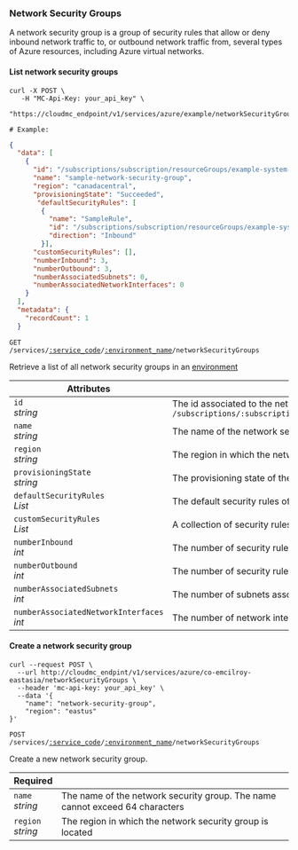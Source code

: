 ### Network Security Groups

A network security group is a group of security rules that allow or deny inbound network traffic to, or outbound network traffic from, several types of Azure resources, including Azure virtual networks.

<!-------------------- LIST VIRTUAL NETWORKS -------------------->

#### List network security groups

```shell
curl -X POST \
   -H "MC-Api-Key: your_api_key" \
   "https://cloudmc_endpoint/v1/services/azure/example/networkSecurityGroups"

# Example:
```
```json
{
  "data": [
    {
      "id": "/subscriptions/subscription/resourceGroups/example-system-azure-example/providers/Microsoft.Network/networkSecurityGroups/sample-network-security-group",
      "name": "sample-network-security-group",
      "region": "canadacentral",
      "provisioningState": "Succeeded",
       "defaultSecurityRules": [
        {
          "name": "SampleRule",
          "id": "/subscriptions/subscription/resourceGroups/example-system-azure-example/providers/Microsoft.Network/networkSecurityGroups/sample-network-security-group/defaultSecurityRules/SampleRuleInBound",
          "direction": "Inbound"
        }],
      "customSecurityRules": [],
      "numberInbound": 3,
      "numberOutbound": 3,
      "numberAssociatedSubnets": 0,
      "numberAssociatedNetworkInterfaces": 0
    }
  ],
  "metadata": {
    "recordCount": 1
  }
```

<code>GET /services/<a href="#administration-service-connections">:service_code</a>/<a href="#administration-environments">:environment_name</a>/networkSecurityGroups</code>

Retrieve a list of all network security groups in an [environment](#administration-environments)

Attributes | &nbsp;
---------- | -----
`id`<br/>*string* | The id associated to the network security group. This is a canonized id from azure which is the form of `/subscriptions/:subscriptionid/resourceGroups/:resourcegroup/providers/Microsoft.Network/networkSecurityGroups/:networkSecurityGroupName`
`name`<br/>*string* | The name of the network security group.
`region`<br/>*string* | The region in which the network security group is located
`provisioningState`<br/>*string* | The provisioning state of the network security group. Possible values are : Succeeded, Updating, Deleting and Failed
`defaultSecurityRules`<br/>*List* | The default security rules of network security group
`customSecurityRules`<br/>*List* | A collection of security rules of the network security group
`numberInbound`<br/>*int* | The number of security rules (default and custom) which are inbound
`numberOutbound`<br/>*int* | The number of security rules (default and custom) which are outbound
`numberAssociatedSubnets`<br/>*int* | The number of subnets associated with this network security group
`numberAssociatedNetworkInterfaces`<br/>*int* | The number of network interfaces associated with this network security group

<!-------------------- CREATE A NETWORK SECURITY GROUP -------------------->

#### Create a network security group

```shell
curl --request POST \
  --url http://cloudmc_endpint/v1/services/azure/co-emcilroy-eastasia/networkSecurityGroups \
  --header 'mc-api-key: your_api_key' \
  --data '{
	"name": "network-security-group", 
	"region": "eastus"
}'
```

<code>POST /services/<a href="#administration-service-connections">:service_code</a>/<a href="#administration-environments">:environment_name</a>/networkSecurityGroups</code>

Create a new network security group.

Required | &nbsp;
------- | -----------
`name` <br/>*string* | The name of the network security group. The name cannot exceed 64 characters
`region`<br/>*string* | The region in which the network security group is located